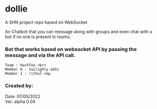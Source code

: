 # dollie <br>
A SHN project repo based on WebSocket <br>
<div>
<p id="description">An Chatbot that you can message along with groups and even chat with a bot if no one is present in rooms.</p>
  
### Bot that works based on websocket API by passing the message and via the API call.

```
Team : HackTox <br>
Member 0 : twilighty-abhi
Member 1 : rithul-rmp 
```




### Created by:

Date: 07/05/2022 <br>
Ver: alpha 0.04
